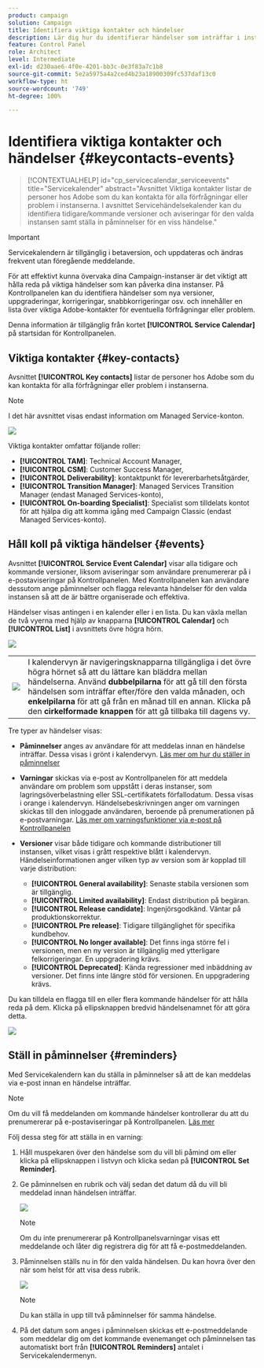 ```yaml
---
product: campaign
solution: Campaign
title: Identifiera viktiga kontakter och händelser
description: Lär dig hur du identifierar händelser som inträffar i instanserna och viktiga kontakter på Adobe.
feature: Control Panel
role: Architect
level: Intermediate
exl-id: d230aae6-4f0e-4201-bb3c-0e3f83a7c1b8
source-git-commit: 5e2a5975a4a2ced4b23a18900309fc537daf13c0
workflow-type: ht
source-wordcount: '749'
ht-degree: 100%

---
```


# Identifiera viktiga kontakter och händelser {#keycontacts-events}

>[!CONTEXTUALHELP]
>id="cp_servicecalendar_serviceevents"
>title="Servicekalender"
>abstract="Avsnittet Viktiga kontakter listar de personer hos Adobe som du kan kontakta för alla förfrågningar eller problem i instanserna. I avsnittet Servicehändelsekalender kan du identifiera tidigare/kommande versioner och aviseringar för den valda instansen samt ställa in påminnelser för en viss händelse."

>[!IMPORTANT]
>
>Servicekalendern är tillgänglig i betaversion, och uppdateras och ändras frekvent utan föregående meddelande.

För att effektivt kunna övervaka dina Campaign-instanser är det viktigt att hålla reda på viktiga händelser som kan påverka dina instanser. På Kontrollpanelen kan du identifiera händelser som nya versioner, uppgraderingar, korrigeringar, snabbkorrigeringar osv. och innehåller en lista över viktiga Adobe-kontakter för eventuella förfrågningar eller problem.

Denna information är tillgänglig från kortet **[!UICONTROL Service Calendar]** på startsidan för Kontrollpanelen.

## Viktiga kontakter {#key-contacts}

Avsnittet **[!UICONTROL Key contacts]** listar de personer hos Adobe som du kan kontakta för alla förfrågningar eller problem i instanserna.

>[!NOTE]
>
>I det här avsnittet visas endast information om Managed Service-konton.

![](assets/service-events-contacts.png)

Viktiga kontakter omfattar följande roller:

* **[!UICONTROL TAM]**: Technical Account Manager,
* **[!UICONTROL CSM]**: Customer Success Manager,
* **[!UICONTROL Deliverability]**: kontaktpunkt för levererbarhetsåtgärder,
* **[!UICONTROL Transition Manager]**: Managed Services Transition Manager (endast Managed Services-konto),
* **[!UICONTROL On-boarding Specialist]**: Specialist som tilldelats kontot för att hjälpa dig att komma igång med Campaign Classic (endast Managed Services-konto).

## Håll koll på viktiga händelser {#events}

Avsnittet **[!UICONTROL Service Event Calendar]** visar alla tidigare och kommande versioner, liksom aviseringar som användare prenumererar på i e-postaviseringar på Kontrollpanelen. Med Kontrollpanelen kan användare dessutom ange påminnelser och flagga relevanta händelser för den valda instansen så att de är bättre organiserade och effektiva.

Händelser visas antingen i en kalender eller i en lista. Du kan växla mellan de två vyerna med hjälp av knapparna **[!UICONTROL Calendar]** och **[!UICONTROL List]** i avsnittets övre högra hörn.

![](assets/service-events-calendar.png)

<table><tr style="border: 0;">
<td><img src="assets/do-not-localize/nav-buttons.png">
</td><td>I kalendervyn är navigeringsknapparna tillgängliga i det övre högra hörnet så att du lättare kan bläddra mellan händelserna. Använd <b>dubbelpilarna</b> för att gå till den första händelsen som inträffar efter/före den valda månaden, och <b>enkelpilarna</b> för att gå från en månad till en annan. Klicka på den <b>cirkelformade knappen</b> för att gå tillbaka till dagens vy.</td>
</tr></table>

Tre typer av händelser visas:

* **Påminnelser** anges av användare för att meddelas innan en händelse inträffar. Dessa visas i grönt i kalendervyn. [Läs mer om hur du ställer in påminnelser](#reminders)
* **Varningar** skickas via e-post av Kontrollpanelen för att meddela användare om problem som uppstått i deras instanser, som lagringsöverbelastning eller SSL-certifikatets förfallodatum. Dessa visas i orange i kalendervyn. Händelsebeskrivningen anger om varningen skickas till den inloggade användaren, beroende på prenumerationen på e-postvarningar. [Läs mer om varningsfunktioner via e-post på Kontrollpanelen](../performance-monitoring/using/email-alerting.md)

* **Versioner** visar både tidigare och kommande distributioner till instansen, vilket visas i grått respektive blått i kalendervyn. Händelseinformationen anger vilken typ av version som är kopplad till varje distribution:

   * **[!UICONTROL General availability]**: Senaste stabila versionen som är tillgänglig.
   * **[!UICONTROL Limited availability]**: Endast distribution på begäran.
   * **[!UICONTROL Release candidate]**: Ingenjörsgodkänd. Väntar på produktionskorrektur.
   * **[!UICONTROL Pre release]**: Tidigare tillgänglighet för specifika kundbehov.
   * **[!UICONTROL No longer available]**: Det finns inga större fel i versionen, men en ny version är tillgänglig med ytterligare felkorrigeringar. En uppgradering krävs.
   * **[!UICONTROL Deprecated]**: Kända regressioner med inbäddning av versioner. Det finns inte längre stöd för versionen. En uppgradering krävs.

Du kan tilldela en flagga till en eller flera kommande händelser för att hålla reda på dem. Klicka på ellipsknappen bredvid händelsenamnet för att göra detta.

![](assets/service-events-flag.png)

## Ställ in påminnelser {#reminders}

Med Servicekalendern kan du ställa in påminnelser så att de kan meddelas via e-post innan en händelse inträffar.

>[!NOTE]
>
>Om du vill få meddelanden om kommande händelser kontrollerar du att du prenumererar på e-postaviseringar på Kontrollpanelen. [Läs mer](../performance-monitoring/using/email-alerting.md)

Följ dessa steg för att ställa in en varning:

1. Håll muspekaren över den händelse som du vill bli påmind om eller klicka på ellipsknappen i listvyn och klicka sedan på **[!UICONTROL Set Reminder]**.

1. Ge påminnelsen en rubrik och välj sedan det datum då du vill bli meddelad innan händelsen inträffar.

   ![](assets/service-events-set-reminder.png)

   >[!NOTE]
   >
   >Om du inte prenumererar på Kontrollpanelsvarningar visas ett meddelande och låter dig registrera dig för att få e-postmeddelanden.

1. Påminnelsen ställs nu in för den valda händelsen. Du kan hovra över den när som helst för att visa dess rubrik.

   ![](assets/service-events-reminder.png)

   >[!NOTE]
   >
   >Du kan ställa in upp till två påminnelser för samma händelse.

1. På det datum som anges i påminnelsen skickas ett e-postmeddelande som meddelar dig om det kommande evenemanget och påminnelsen tas automatiskt bort från **[!UICONTROL Reminders]** antalet i Servicekalendermenyn.
